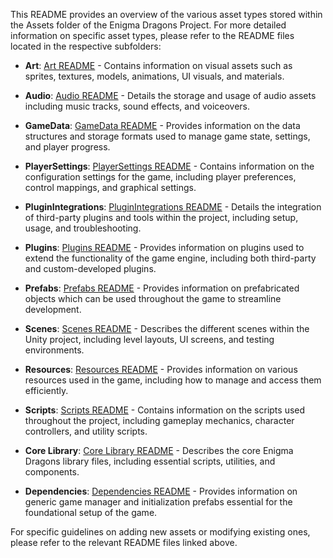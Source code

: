 This README provides an overview of the various asset types stored within the Assets folder of the Enigma Dragons Project. For more detailed information on specific asset types, please refer to the README files located in the respective subfolders:

- **Art**: [Art README](./Art/README.MD) - Contains information on visual assets such as sprites, textures, models, animations, UI visuals, and materials.
- **Audio**: [Audio README](./Audio/README.MD) - Details the storage and usage of audio assets including music tracks, sound effects, and voiceovers.
- **GameData**: [GameData README](./GameData/README.MD) - Provides information on the data structures and storage formats used to manage game state, settings, and player progress.
- **PlayerSettings**: [PlayerSettings README](./PlayerSettings/README.MD) - Contains information on the configuration settings for the game, including player preferences, control mappings, and graphical settings.
- **PluginIntegrations**: [PluginIntegrations README](./PluginIntegrations/README.MD) - Details the integration of third-party plugins and tools within the project, including setup, usage, and troubleshooting.
- **Plugins**: [Plugins README](./Plugins/README.MD) - Provides information on plugins used to extend the functionality of the game engine, including both third-party and custom-developed plugins.
- **Prefabs**: [Prefabs README](./Prefabs/README.MD) - Provides information on prefabricated objects which can be used throughout the game to streamline development.
- **Scenes**: [Scenes README](./Scenes/README.MD) - Describes the different scenes within the Unity project, including level layouts, UI screens, and testing environments.
- **Resources**: [Resources README](./Resources/README.MD) - Provides information on various resources used in the game, including how to manage and access them efficiently.
- **Scripts**: [Scripts README](./Scripts/README.MD) - Contains information on the scripts used throughout the project, including gameplay mechanics, character controllers, and utility scripts.

- **Core Library**: [Core Library README](./z_CoreLib/README.MD) - Describes the core Enigma Dragons library files, including essential scripts, utilities, and components.
- **Dependencies**: [Dependencies README](./z_Dependencies/README.MD) - Provides information on generic game manager and initialization prefabs essential for the foundational setup of the game.


For specific guidelines on adding new assets or modifying existing ones, please refer to the relevant README files linked above.
